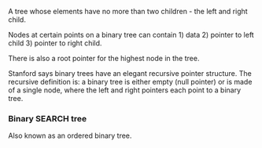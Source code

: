 A tree whose elements have no more than two children - the left and right child.

Nodes at certain points on a binary tree can contain 1) data 2) pointer to left child 3) pointer to right child.

There is also a root pointer for the highest node in the tree.

Stanford says binary trees have an elegant recursive pointer structure. The recursive definition is: a binary tree is either empty (null pointer) or is made of a single node, where the left and right pointers each point to a binary tree.


### Binary SEARCH tree

Also known as an ordered binary tree.